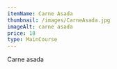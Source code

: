 ```yaml
---
itemName: Carne Asada
thumbnail: /images/CarneAsada.jpg
imageAlt: carne asada
price: 18
type: MainCourse
---
```

Carne asada